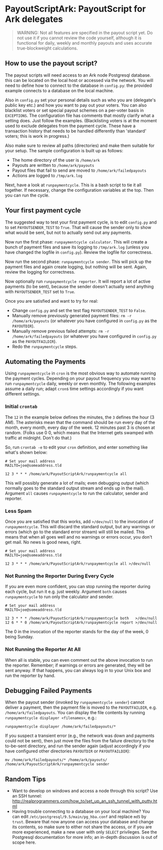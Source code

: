 # PayoutScriptArk: PayoutScript for Ark delegates

> WARNING: Not all features are specified in the payout script yet. Do
> not use it if you cannot review the code yourself, although it is
> functional for daily, weekly and monthly payouts and uses accurate
> true-blockweight calculations.

## How to use the payout script?

The payout scripts will need access to an Ark node Postgresql database. this
can be located on the local host or accessed via the network. You will need to
define how to connect to the database in `config.py`: the provided example
connects to a database on the local machine.

Also in `config.py` set your personal details such as who you are (delegate's
public key etc.) and how you want to pay out your voters. You can also
blacklist voters or set special payout schemes on a per-voter basis in
`EXCEPTIONS`. The configuration file has comments that mostly clarify what a
setting does. Just follow the examples. (Blacklisting voters is at the moment
used to exclude delegates from the payment cycle. These have a transaction
history that needs to be handled differently than 'standard' voters; this is
work in progress.)

Also make sure to review all paths (directories) and make them suitable for
your setup. The sample configuration is built up as follows:

*  The home directory of the user is `/home/ark`
*  Payouts are written to `/home/ark/payouts`
*  Payout files that fail to send are moved to `/home/ark/failedpayouts`
*  Actions are logged to `/tmp/ark.log`

Next, have a look at `runpaymentcycle`. This is a bash script to tie it all
together. If necessary, change the configuration variables at the top. Then you
can run the cycle.

## Your first payment cycle

The suggested way to test your first payment cycle, is to edit `config.py` and
to set `PAYOUTSENDER_TEST` to `True`. That will cause the sender only to show
what would be sent, but not to actually send out any payments.

Now run the first phase: `runpaymentcycle calculator`. This will create a
bunch of payment files and save its logging to `/tmp/ark.log` (unless you have
changed the logfile in `config.py`). Review the logfile for correctness.

Now run the second phase: `runpaymentcycle sender`. This will pick up the
payment files and again create logging, but nothing will be sent. Again,
review the logging for correctness.

Now optionally run `runpaymentcycle reporter`. It will report a lot of active
payments (to be sent), because the sender doesn't actually send anything with
`PAYOUTSENDER_TEST` set to `True`.

Once you are satisfied and want to try for real:

*  Change `config.py` and set the test flag `PAYOUTSENDER_TEST` to `False`.
*  Manually remove previously generated payment files:
   `rm -r /home/ark/payouts` (or whatever you have configured in `config.py`
   as the `PAYOUTDIR`).
*  Manually remove previous failed attempts:
   `rm -r /home/ark/failedpayouts` (or whatever you have configured in
   `config.py` as the `PAYOUTFAILDIR`).
*  Redo the `runpaymentcycle` steps.

## Automating the Payments

Using `runpaymentcycle` in `cron` is the most obvious way to automate running
the payment cycles. Depending on your payout frequency you may want to run
`runpaymentcycle` daily, weekly or even monthly. The following examples assume
a daily run; adapt `cron`s time settings accordingly if you want different
settings.

### Initial `crontab`

The `12` in the example below defines the minutes, the `3` defines the hour (3
AM). The asterisks mean that the command should be run every day of the month,
every month, every day of the week. 12 minutes past 3 is chosen at random.
(Folks use 0 0, which means that the Internet gets swamped with traffic at
midnight. Don't do that.)

So, run `crontab -e` to edit your `cron` definition, and enter something like
what's shown below:

``` shell
# Set your mail address
MAILTO=joe@someaddress.tld

12 3 * * * /home/ark/PayoutScriptArk/runpaymentcycle all
```

This will possibly generate a lot of mails; even debugging output (which
normally goes to the standard output stream and ends up in the mail). Argument
`all` causes `runpaymentcycle` to run the calculator, sender and reporter.

### Less Spam

Once you are satisfied that this works, add `>/dev/null` to the invocation of
`runpaymentcycle`. This will discard the standard output, but any warnings or
errors (which go to the standard error stream) will still be mailed. This
means that when all goes well and no warnings or errors occur, you don't get
mail. No news is good news, right.

```shell
# Set your mail address
MAILTO=joe@someaddress.tld

12 3 * * * /home/ark/PayoutScriptArk/runpaymentcycle all >/dev/null
```

### Not Running the Reporter During Every Cycle

If you are even more confident, you can stop running the reporter during each
cycle, but run it e.g. just weekly. Argument `both` causes `runpaymentcycle`
to run only the calculator and sender.

```shell
# Set your mail address
MAILTO=joe@someaddress.tld

12 3 * * * /home/ark/PayoutScriptArk/runpaymentcycle both   >/dev/null
12 6 * * 0 /home/ark/PayoutScriptArk/runpaymentcycle report >/dev/null
```

The 0 in the invocation of the reporter stands for the day of the week, 0 being
Sunday.

### Not Running the Reporter At All

When all is stable, you can even comment out the above invocation to run the
reporter. Remember; if warnings or errors are generated, they will be sent
anyway. If that happens, you can always log in to your Unix box and run the
reporter by hand.

## Debugging Failed Payments

When the payout sender (invoked by `runpaymentcycle sender`) cannot deliver a
payment, then the payment file is moved to the `PAYOUTFAILDIR`, e.g.
`/home/ark/failedpayouts`. You can display the file contents by running
`runpaymentcycle displayer <filenames>`, e.g.:

```shell
runpaymentcycle displayer /home/ark/failedpayouts/*
```

If you suspect a transient error (e.g., the network was down and
payments could not be sent), then just move the files from the failure
directory to the to-be-sent directory, and run the sender again
(adjust accordingly if you have configured other directories `PAYOUTDIR` or
`PAYOUTFAILDIR`):


``` shell
mv /home/ark/failedpayouts/* /home/ark/payouts/
/home/ark/PayoutScriptArk/runpaymentcycle sender
```

## Random Tips

*  Want to develop on windows and access a node through this script? Use an SSH
   tunnel:
   http://realprogrammers.com/how_to/set_up_an_ssh_tunnel_with_putty.html
*  Having trouble connecting to a database on your local machine? You can edit
   `/etc/postgresql/9.5/main/pg_hba.conf` and replace `md5` by `trust`.  Beware
   that now anyone can access your database and change its contents, so make
   sure to either not share the access, or if you are more experienced, make a
   new user with only `SELECT` privileges. See the Postgresql documentation for
   more info; an in-depth discussion is out of scope here.
